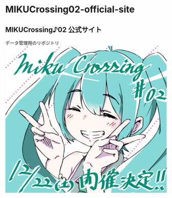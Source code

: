 # MIKUCrossing02-official-site
## MIKUCrossing♪02 公式サイト
データ管理用のリポジトリ
![twitter広報_告知画像のミクさん](creator/広報用_線画高解像度化済み.png)